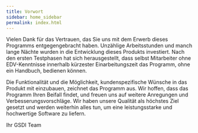 ```yaml
---
title: Vorwort
sidebar: home_sidebar
permalink: index.html
---
```


Vielen Dank für das Vertrauen, das Sie uns mit dem Erwerb dieses Programms entgegengebracht haben. Unzählige Arbeitsstunden und manch lange Nächte wurden in die Entwicklung dieses Produkts investiert. Nach den ersten Testphasen hat sich herausgestellt, dass selbst Mitarbeiter ohne EDV-Kenntnisse innerhalb kürzester Einarbeitungszeit das Programm, ohne ein Handbuch, bedienen können.  

Die Funktionalität und die Möglichkeit, kundenspezifische Wünsche in das Produkt mit einzubauen, zeichnet das Programm aus.   Wir hoffen, dass das Programm Ihren Beifall findet, und freuen uns auf weitere Anregungen und Verbesserungsvorschläge.   Wir haben unsere Qualität als höchstes Ziel gesetzt und werden weiterhin alles tun, um eine leistungsstarke und hochwertige Software zu liefern.

Ihr GSDI Team